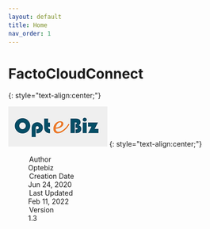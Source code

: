 ```yaml
---
layout: default
title: Home
nav_order: 1
---
```

# **FactoCloudConnect**
{: style="text-align:center;"}

![](./assets/images/optebiz-logo.png)
{: style="text-align:center;"} 
<dl>
  <dt>&emsp;&emsp;&emsp;Author</dt>
  <dd>Optebiz</dd>
  <dt>&emsp;&emsp;&emsp;Creation Date</dt>
  <dd>Jun 24, 2020</dd>
  <dt>&emsp;&emsp;&emsp;Last Updated</dt>
  <dd>Feb 11, 2022</dd>
  <dt>&emsp;&emsp;&emsp;Version</dt>
  <dd>1.3</dd>
</dl>

